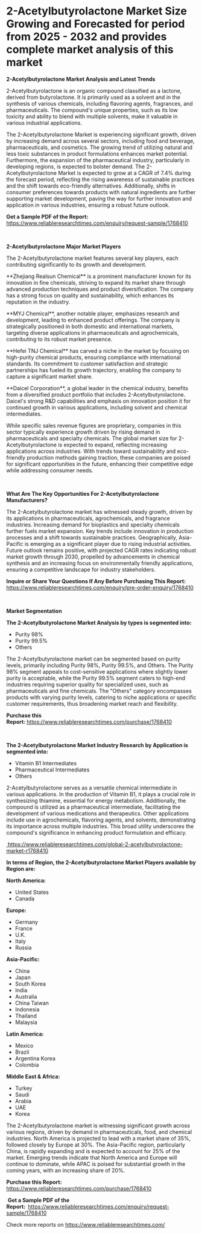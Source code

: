 <p><h1>2-Acetylbutyrolactone Market Size Growing and Forecasted for period from 2025 - 2032 and provides complete market analysis of this market</h1></p><p><strong>2-Acetylbutyrolactone Market Analysis and Latest Trends</strong></p>
<p><p>2-Acetylbutyrolactone is an organic compound classified as a lactone, derived from butyrolactone. It is primarily used as a solvent and in the synthesis of various chemicals, including flavoring agents, fragrances, and pharmaceuticals. The compound's unique properties, such as its low toxicity and ability to blend with multiple solvents, make it valuable in various industrial applications.</p><p>The 2-Acetylbutyrolactone Market is experiencing significant growth, driven by increasing demand across several sectors, including food and beverage, pharmaceuticals, and cosmetics. The growing trend of utilizing natural and less toxic substances in product formulations enhances market potential. Furthermore, the expansion of the pharmaceutical industry, particularly in developing regions, is expected to bolster demand. The 2-Acetylbutyrolactone Market is expected to grow at a CAGR of 7.4% during the forecast period, reflecting the rising awareness of sustainable practices and the shift towards eco-friendly alternatives. Additionally, shifts in consumer preferences towards products with natural ingredients are further supporting market development, paving the way for further innovation and application in various industries, ensuring a robust future outlook.</p></p>
<p><strong>Get a Sample PDF of the Report:&nbsp;</strong> <a href="https://www.reliableresearchtimes.com/enquiry/request-sample/1768410?utm_campaign=2719&utm_medium=2&utm_source=Github&utm_content=ia&utm_term=03042025&utm_id=2-acetylbutyrolactone">https://www.reliableresearchtimes.com/enquiry/request-sample/1768410</a></p>
<p>&nbsp;</p>
<p><strong>2-Acetylbutyrolactone Major Market Players</strong></p>
<p><p>The 2-Acetylbutyrolactone market features several key players, each contributing significantly to its growth and development. </p><p>**Zhejiang Realsun Chemical** is a prominent manufacturer known for its innovation in fine chemicals, striving to expand its market share through advanced production techniques and product diversification. The company has a strong focus on quality and sustainability, which enhances its reputation in the industry.</p><p>**MYJ Chemical**, another notable player, emphasizes research and development, leading to enhanced product offerings. The company is strategically positioned in both domestic and international markets, targeting diverse applications in pharmaceuticals and agrochemicals, contributing to its robust market presence.</p><p>**Hefei TNJ Chemical** has carved a niche in the market by focusing on high-purity chemical products, ensuring compliance with international standards. Its commitment to customer satisfaction and strategic partnerships has fueled its growth trajectory, enabling the company to capture a significant market share.</p><p>**Daicel Corporation**, a global leader in the chemical industry, benefits from a diversified product portfolio that includes 2-Acetylbutyrolactone. Daicel's strong R&D capabilities and emphasis on innovation position it for continued growth in various applications, including solvent and chemical intermediates.</p><p>While specific sales revenue figures are proprietary, companies in this sector typically experience growth driven by rising demand in pharmaceuticals and specialty chemicals. The global market size for 2-Acetylbutyrolactone is expected to expand, reflecting increasing applications across industries. With trends toward sustainability and eco-friendly production methods gaining traction, these companies are poised for significant opportunities in the future, enhancing their competitive edge while addressing consumer needs.</p></p>
<p>&nbsp;</p>
<p><strong>What Are The Key Opportunities For 2-Acetylbutyrolactone Manufacturers?</strong></p>
<p><p>The 2-Acetylbutyrolactone market has witnessed steady growth, driven by its applications in pharmaceuticals, agrochemicals, and fragrance industries. Increasing demand for bioplastics and specialty chemicals further fuels market expansion. Key trends include innovation in production processes and a shift towards sustainable practices. Geographically, Asia-Pacific is emerging as a significant player due to rising industrial activities. Future outlook remains positive, with projected CAGR rates indicating robust market growth through 2030, propelled by advancements in chemical synthesis and an increasing focus on environmentally friendly applications, ensuring a competitive landscape for industry stakeholders.</p></p>
<p><strong>Inquire or Share Your Questions If Any Before Purchasing This Report:</strong> <a href="https://www.reliableresearchtimes.com/enquiry/pre-order-enquiry/1768410?utm_campaign=2719&utm_medium=2&utm_source=Github&utm_content=ia&utm_term=03042025&utm_id=2-acetylbutyrolactone">https://www.reliableresearchtimes.com/enquiry/pre-order-enquiry/1768410</a></p>
<p>&nbsp;</p>
<p><strong>Market Segmentation</strong></p>
<p><strong>The 2-Acetylbutyrolactone Market Analysis by types is segmented into:</strong></p>
<p><ul><li>Purity 98%</li><li>Purity 99.5%</li><li>Others</li></ul></p>
<p><p>The 2-Acetylbutyrolactone market can be segmented based on purity levels, primarily including Purity 98%, Purity 99.5%, and Others. The Purity 98% segment appeals to cost-sensitive applications where slightly lower purity is acceptable, while the Purity 99.5% segment caters to high-end industries requiring superior quality for specialized uses, such as pharmaceuticals and fine chemicals. The "Others" category encompasses products with varying purity levels, catering to niche applications or specific customer requirements, thus broadening market reach and flexibility.</p></p>
<p><strong>Purchase this Report:&nbsp;</strong><a href="https://www.reliableresearchtimes.com/purchase/1768410?utm_campaign=2719&utm_medium=2&utm_source=Github&utm_content=ia&utm_term=03042025&utm_id=2-acetylbutyrolactone">https://www.reliableresearchtimes.com/purchase/1768410</a></p>
<p>&nbsp;</p>
<p><strong>The 2-Acetylbutyrolactone Market Industry Research by Application is segmented into:</strong></p>
<p><ul><li>Vitamin B1 Intermediates</li><li>Pharmaceutical Intermediates</li><li>Others</li></ul></p>
<p><p>2-Acetylbutyrolactone serves as a versatile chemical intermediate in various applications. In the production of Vitamin B1, it plays a crucial role in synthesizing thiamine, essential for energy metabolism. Additionally, the compound is utilized as a pharmaceutical intermediate, facilitating the development of various medications and therapeutics. Other applications include use in agrochemicals, flavoring agents, and solvents, demonstrating its importance across multiple industries. This broad utility underscores the compound's significance in enhancing product formulation and efficacy.</p></p>
<p><a href="https://www.reliableresearchtimes.com/global-2-acetylbutyrolactone-market-r1768410?utm_campaign=2719&utm_medium=2&utm_source=Github&utm_content=ia&utm_term=03042025&utm_id=2-acetylbutyrolactone">&nbsp;https://www.reliableresearchtimes.com/global-2-acetylbutyrolactone-market-r1768410</a></p>
<p><strong>In terms of Region, the 2-Acetylbutyrolactone Market Players available by Region are:</strong></p>
<p>
    <p> <strong> North America: </strong>
        <ul>
            <li>United States</li>
            <li>Canada</li>
        </ul>
        </p> 
    <p> <strong> Europe: </strong>
        <ul>
            <li>Germany</li>
            <li>France</li>
            <li>U.K.</li>
            <li>Italy</li>
            <li>Russia</li>
        </ul>
        </p> 
    <p> <strong> Asia-Pacific: </strong>
        <ul>
            <li>China</li>
            <li>Japan</li>
            <li>South Korea</li>
            <li>India</li>
            <li>Australia</li>
            <li>China Taiwan</li>
            <li>Indonesia</li>
            <li>Thailand</li>
            <li>Malaysia</li>
        </ul>
        </p> 
    <p> <strong> Latin America: </strong>
        <ul>
            <li>Mexico</li>
            <li>Brazil</li>
            <li>Argentina Korea</li>
            <li>Colombia</li>
        </ul>
        </p> 
    <p> <strong> Middle East & Africa: </strong>
        <ul>
            <li>Turkey</li>
            <li>Saudi</li>
            <li>Arabia</li>
            <li>UAE</li>
            <li>Korea</li>
        </ul>
    </p>
    </p>
<p><p>The 2-Acetylbutyrolactone market is witnessing significant growth across various regions, driven by demand in pharmaceuticals, food, and chemical industries. North America is projected to lead with a market share of 35%, followed closely by Europe at 30%. The Asia-Pacific region, particularly China, is rapidly expanding and is expected to account for 25% of the market. Emerging trends indicate that North America and Europe will continue to dominate, while APAC is poised for substantial growth in the coming years, with an increasing share of 20%.</p></p>
<p><strong>Purchase this Report: </strong><a href="https://www.reliableresearchtimes.com/purchase/1768410?utm_campaign=2719&utm_medium=2&utm_source=Github&utm_content=ia&utm_term=03042025&utm_id=2-acetylbutyrolactone">https://www.reliableresearchtimes.com/purchase/1768410</a></p>
<p>&nbsp;<strong>Get a Sample PDF of the Report:&nbsp;&nbsp;</strong><a href="https://www.reliableresearchtimes.com/enquiry/request-sample/1768410?utm_campaign=2719&utm_medium=2&utm_source=Github&utm_content=ia&utm_term=03042025&utm_id=2-acetylbutyrolactone">https://www.reliableresearchtimes.com/enquiry/request-sample/1768410</a></p>
<p><strong></strong></p>
<p>Check more reports on <a href="https://www.reliableresearchtimes.com/?utm_campaign=2719&utm_medium=2&utm_source=Github&utm_content=ia&utm_term=03042025&utm_id=2-acetylbutyrolactone">https://www.reliableresearchtimes.com/</a></p>